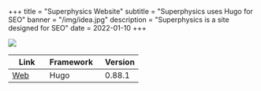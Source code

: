 +++
title = "Superphysics Website"
subtitle = "Superphysics uses Hugo for SEO"
banner = "/img/idea.jpg"
description = "Superphysics is a site designed for SEO"
date = 2022-01-10
+++

![](/img/idea.jpg)


 Link | Framework &nbsp; | Version
--- | --- | ---
[Web](https://superphyics.one) &nbsp; &nbsp; &nbsp; | Hugo | 0.88.1
